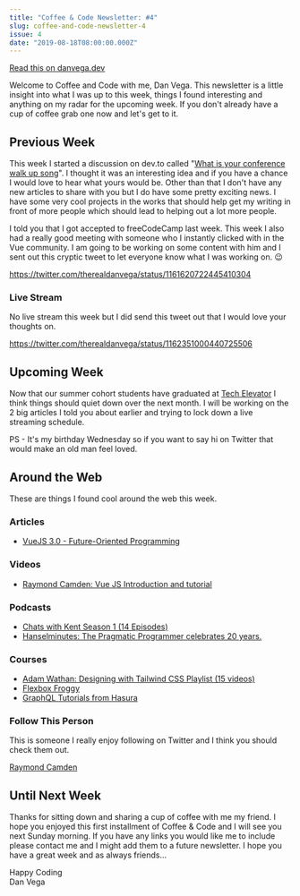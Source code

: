 ```yaml
---
title: "Coffee & Code Newsletter: #4"
slug: coffee-and-code-newsletter-4
issue: 4
date: "2019-08-18T08:00:00.000Z"
---
```


[Read this on danvega.dev](https://www.danvega.dev/newsletter/2019/08/18/coffee-and-code-04)

Welcome to Coffee and Code with me, Dan Vega. This newsletter is a little insight into what I was up to this week, things I found interesting and anything on my radar for the upcoming week. If you don't already have a cup of coffee grab one now and let's get to it.

## Previous Week

This week I started a discussion on dev.to called "[What is your conference walk up song](https://dev.to/therealdanvega/what-is-your-conference-talk-walkup-song-36kb)". I thought it was an interesting idea and if you have a chance I would love to hear what yours would be. Other than that I don't have any new articles to share with you but I do have some pretty exciting news. I have some very cool projects in the works that should help get my writing in front of more people which should lead to helping out a lot more people.

I told you that I got accepted to freeCodeCamp last week. This week I also had a really good meeting with someone who I instantly clicked with in the Vue community. I am going to be working on some content with him and I sent out this cryptic tweet to let everyone know what I was working on. 😉

https://twitter.com/therealdanvega/status/1161620722445410304

### **Live Stream**

No live stream this week but I did send this tweet out that I would love your thoughts on.

https://twitter.com/therealdanvega/status/1162351000440725506

## Upcoming Week

Now that our summer cohort students have graduated at [Tech Elevator](https://www.techelevator.com/) I think things should quiet down over the next month. I will be working on the 2 big articles I told you about earlier and trying to lock down a live streaming schedule.

PS - It's my birthday Wednesday so if you want to say hi on Twitter that would make an old man feel loved.

## Around the Web

These are things I found cool around the web this week.

### Articles

- [VueJS 3.0 - Future-Oriented Programming](https://blog.bitsrc.io/vue-js-3-future-oriented-programming-54dee797988b)

### Videos

- [Raymond Camden: Vue JS Introduction and tutorial](https://www.youtube.com/watch?v=Y9uDghYuld4)

### Podcasts

- [Chats with Kent Season 1 (14 Episodes)](https://kentcdodds.com/chats-with-kent-podcast/seasons/01/episodes/growing-your-skills-and-career-through-teaching-with-ali-spittel)
- [Hanselminutes: The Pragmatic Programmer celebrates 20 years.](https://www.hanselminutes.com/696/the-pragmatic-programmer-celebrates-20-years-with-dave-thomas-and-andy-hunt)

### Courses

- [Adam Wathan: Designing with Tailwind CSS Playlist (15 videos)](https://www.youtube.com/playlist?list=PL7CcGwsqRpSM3w9BT_21tUU8JN2SnyckR)
- [Flexbox Froggy](http://flexboxfroggy.com/)
- [GraphQL Tutorials from Hasura](https://learn.hasura.io/)

### Follow This Person

This is someone I really enjoy following on Twitter and I think you should check them out.

[Raymond Camden](https://twitter.com/raymondcamden)

## Until Next Week

Thanks for sitting down and sharing a cup of coffee with me my friend. I hope you enjoyed this first installment of Coffee & Code and I will see you next Sunday morning. If you have any links you would like me to include please contact me and I might add them to a future newsletter. I hope you have a great week and as always friends...

Happy Coding<br/>
Dan Vega
